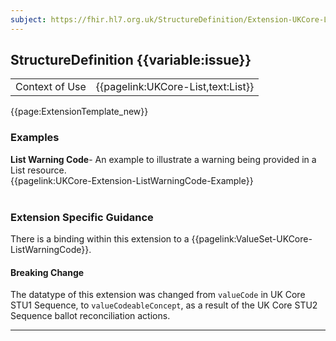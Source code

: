 ```yaml
---
subject: https://fhir.hl7.org.uk/StructureDefinition/Extension-UKCore-ListWarningCode
---
```

## StructureDefinition {{variable:issue}}

<table id="addToTranspose">
<tr><td>Context of Use</td>
<td>{{pagelink:UKCore-List,text:List}}</td>
</tr>
</table>

{{page:ExtensionTemplate_new}}

<div id="Examples" class="tabcontent">
  <h3>Examples</h3>
  <b>List Warning Code</b>- An example to illustrate a warning being provided in a List resource.<br>
  {{pagelink:UKCore-Extension-ListWarningCode-Example}}
  <br><br>
</div>

<h3 id="guidance-listwarningcode">Extension Specific Guidance</h3>

There is a binding within this extension to a {{pagelink:ValueSet-UKCore-ListWarningCode}}.

<div markdown="span" class="alert alert-warning" role="alert"><h4><i class="fa fa-warning"></i> Breaking Change</h4>
The datatype of this extension was changed from <code>valueCode</code> in UK Core STU1 Sequence, to <code>valueCodeableConcept</code>, as a result of the UK Core STU2 Sequence ballot reconciliation actions.
</div> 

---